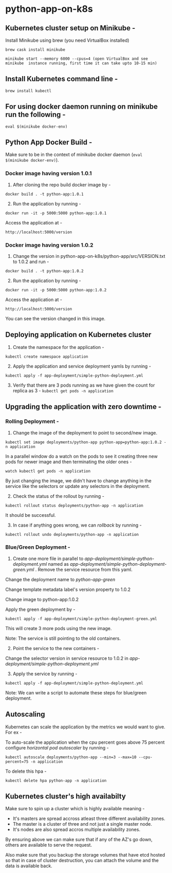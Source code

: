 # python-app-on-k8s
## Kubernetes cluster setup on Minikube -

Install Minikube using brew (you need VirtualBox installed)

`brew cask install minikube`

`minikube start --memory 6000 --cpus=4 (open VirtualBox and see minikube  instance running, first time it can take upto 10-15 min)`

## Install Kubernetes command line -
`brew install kubectl`

## For using docker daemon running on minikube run the following -
`eval $(minikube docker-env)`

## Python App Docker Build - 

Make sure to be in the context of minikube docker daemon (`eval $(minikube docker-env)`).

### Docker image having version 1.0.1

1. After cloning the repo build docker image by -

`docker build . -t python-app:1.0.1`

2. Run the application by running -

`docker run -it -p 5000:5000 python-app:1.0.1`

Access the application at -

`http://localhost:5000/version`

### Docker image having version 1.0.2

1. Change the version in python-app-on-k8s/python-app/src/VERSION.txt to 1.0.2 and run -

`docker build . -t python-app:1.0.2`

2. Run the application by running -

`docker run -it -p 5000:5000 python-app:1.0.2`

Access the application at -

`http://localhost:5000/version`

You can see the version changed in this image.

## Deploying application on Kubernetes cluster

1. Create the namespace for the application -

`kubectl create namespace application`

2. Apply the application and service deployment yamls by running -

`kubectl apply -f app-deployment/simple-python-deployment.yml`

3. Verify that there are 3 pods running as we have given the count for replica as 3 -
`kubectl get pods -n application`

## Upgrading the application with zero downtime -

### Rolling Deployment -

1. Change the image of the deployment to point to second/new image.

`kubectl set image deployments/python-app python-app=python-app:1.0.2 -n application`

In a parallel window do a watch on the pods to see it creating three new pods for newer image and then terminating the older ones -

`watch kubectl get pods -n application`

By just changing the image, we didn't have to change anything in the service like the selectors or update any selectors in the deployment.

2. Check the status of the rollout by running -

`kubectl rollout status deployments/python-app -n application`

It should be successful.

3. In case if anything goes wrong, we can *rollback* by running -

`kubectl rollout undo deployments/python-app -n application`

### Blue/Green Deployment -

1. Create one more file in parallel to *app-deployment/simple-python-deployment.yml* named as *app-deployment/simple-python-deployment-green.yml* . Remove the service resource from this yaml.

Change the deployment name to *python-app-green*

Change template metadata label's version property to 1.0.2

Change image to python-app:1.0.2

Apply the green deployment by -

`kubectl apply -f app-deployment/simple-python-deployment-green.yml`

This will create 3 more pods using the new image.

Note: The service is still pointing to the old containers.

2. Point the service to the new containers -

Change the selector version in service resource to 1.0.2 in *app-deployment/simple-python-deployment.yml*

3. Apply the service by running -

`kubectl apply -f app-deployment/simple-python-deployment.yml`

Note: We can write a script to automate these steps for blue/green deployment.

## Autoscaling

Kubernetes can scale the application by the metrics we would want to give. For ex -

To auto-scale the application when the cpu percent goes above 75 percent configure *horizontal pod autoscaler* by running -

`kubectl autoscale deployments/python-app --min=3 --max=10 --cpu-percent=75 -n application`

To delete this hpa - 

`kubectl delete hpa python-app -n application`

## Kubernetes cluster's high availabilty

Make sure to spin up a cluster which is highly available meaning -

* It's masters are spread accross atleast three different availability zones.
* The master is a cluster of three and not just a single master node.
* It's nodes are also spread accros multiple availability zones.

By ensuring above we can make sure that if any of the AZ's go down, others are available to serve the request.

Also make sure that you backup the storage volumes that have etcd hosted so that in case of cluster destruction, you can attach the volume and the data is available back.
